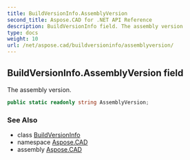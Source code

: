 ```yaml
---
title: BuildVersionInfo.AssemblyVersion
second_title: Aspose.CAD for .NET API Reference
description: BuildVersionInfo field. The assembly version
type: docs
weight: 10
url: /net/aspose.cad/buildversioninfo/assemblyversion/
---
```

## BuildVersionInfo.AssemblyVersion field

The assembly version.

```csharp
public static readonly string AssemblyVersion;
```

### See Also

* class [BuildVersionInfo](../)
* namespace [Aspose.CAD](../../../aspose.cad/)
* assembly [Aspose.CAD](../../../)



